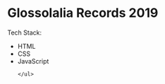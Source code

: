# Glossolalia Records 2019



<p>Tech Stack:<br />
    <ul>
        <li>HTML</li>
        <li>CSS</li>
        <li>JavaScript</li>
    
    </ul>
</p>